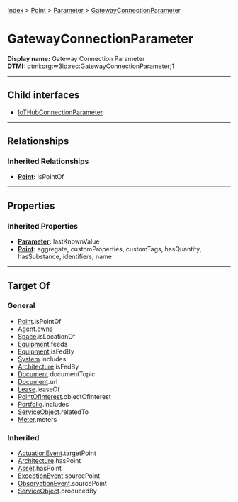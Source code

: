 [Index](../../../index.md) > [Point](../../Point.md) > [Parameter](../Parameter.md) > [GatewayConnectionParameter](#)
# GatewayConnectionParameter

**Display name:** Gateway Connection Parameter<br />
**DTMI:** dtmi:org:w3id:rec:GatewayConnectionParameter;1

---

## Child interfaces
* [IoTHubConnectionParameter](IoTHubConnectionParameter.md)

---

## Relationships

### Inherited Relationships
* **[Point](../../Point.md):** isPointOf

---

## Properties

### Inherited Properties
* **[Parameter](../Parameter.md):** lastKnownValue
* **[Point](../../Point.md):** aggregate, customProperties, customTags, hasQuantity, hasSubstance, identifiers, name

---

## Target Of
### General
* [Point](../../Point.md).isPointOf
* [Agent](../../../Agent/Agent.md).owns
* [Space](../../../Space/Space.md).isLocationOf
* [Equipment](../../../Asset/Equipment/Equipment.md).feeds
* [Equipment](../../../Asset/Equipment/Equipment.md).isFedBy
* [System](../../../Collection/System/System.md).includes
* [Architecture](../../../Space/Architecture/Architecture.md).isFedBy
* [Document](../../../Information/Document/Document.md).documentTopic
* [Document](../../../Information/Document/Document.md).url
* [Lease](../../../Event/Lease.md).leaseOf
* [PointOfInterest](../../../Information/PointOfInterest.md).objectOfInterest
* [Portfolio](../../../Collection/Portfolio.md).includes
* [ServiceObject](../../../Information/ServiceObject/ServiceObject.md).relatedTo
* [Meter](../../../Asset/Equipment/Meter/Meter.md).meters
### Inherited
* [ActuationEvent](../../../Event/Point-/ActuationEvent.md).targetPoint
* [Architecture](../../../Space/Architecture/Architecture.md).hasPoint
* [Asset](../../../Asset/Asset.md).hasPoint
* [ExceptionEvent](../../../Event/Point-/ExceptionEvent.md).sourcePoint
* [ObservationEvent](../../../Event/Point-/ObservationEvent/ObservationEvent.md).sourcePoint
* [ServiceObject](../../../Information/ServiceObject/ServiceObject.md).producedBy

